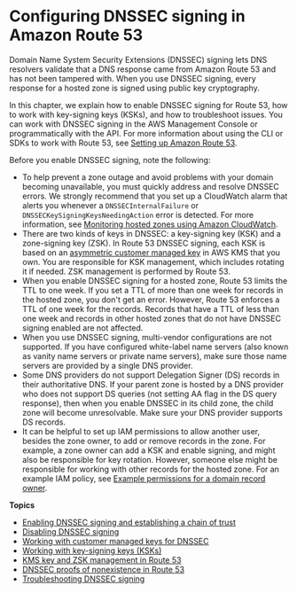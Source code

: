 # Configuring DNSSEC signing in Amazon Route 53<a name="dns-configuring-dnssec"></a>

Domain Name System Security Extensions \(DNSSEC\) signing lets DNS resolvers validate that a DNS response came from Amazon Route 53 and has not been tampered with\. When you use DNSSEC signing, every response for a hosted zone is signed using public key cryptography\.

In this chapter, we explain how to enable DNSSEC signing for Route 53, how to work with key\-signing keys \(KSKs\), and how to troubleshoot issues\. You can work with DNSSEC signing in the AWS Management Console or programmatically with the API\. For more information about using the CLI or SDKs to work with Route 53, see [Setting up Amazon Route 53](setting-up-route-53.md)\.

Before you enable DNSSEC signing, note the following:
+ To help prevent a zone outage and avoid problems with your domain becoming unavailable, you must quickly address and resolve DNSSEC errors\. We strongly recommend that you set up a CloudWatch alarm that alerts you whenever a `DNSSECInternalFailure` or `DNSSECKeySigningKeysNeedingAction` error is detected\. For more information, see [Monitoring hosted zones using Amazon CloudWatch](monitoring-hosted-zones-with-cloudwatch.md)\.
+ There are two kinds of keys in DNSSEC: a key\-signing key \(KSK\) and a zone\-signing key \(ZSK\)\. In Route 53 DNSSEC signing, each KSK is based on an [asymmetric customer managed key](https://docs.aws.amazon.com/kms/latest/developerguide/concepts.html#asymmetric-keys-concept) in AWS KMS that you own\. You are responsible for KSK management, which includes rotating it if needed\. ZSK management is performed by Route 53\.
+ When you enable DNSSEC signing for a hosted zone, Route 53 limits the TTL to one week\. If you set a TTL of more than one week for records in the hosted zone, you don't get an error\. However, Route 53 enforces a TTL of one week for the records\. Records that have a TTL of less than one week and records in other hosted zones that do not have DNSSEC signing enabled are not affected\. 
+ When you use DNSSEC signing, multi\-vendor configurations are not supported\. If you have configured white\-label name servers \(also known as vanity name servers or private name servers\), make sure those name servers are provided by a single DNS provider\.
+ Some DNS providers do not support Delegation Signer \(DS\) records in their authoritative DNS\. If your parent zone is hosted by a DNS provider who does not support DS queries \(not setting AA flag in the DS query response\), then when you enable DNSSEC in its child zone, the child zone will become unresolvable\. Make sure your DNS provider supports DS records\.
+ It can be helpful to set up IAM permissions to allow another user, besides the zone owner, to add or remove records in the zone\. For example, a zone owner can add a KSK and enable signing, and might also be responsible for key rotation\. However, someone else might be responsible for working with other records for the hosted zone\. For an example IAM policy, see [Example permissions for a domain record owner](access-control-managing-permissions.md#example-permissions-record-owner)\.

**Topics**
+ [Enabling DNSSEC signing and establishing a chain of trust](dns-configuring-dnssec-enable-signing.md)
+ [Disabling DNSSEC signing](dns-configuring-dnssec-disable.md)
+ [Working with customer managed keys for DNSSEC](dns-configuring-dnssec-cmk-requirements.md)
+ [Working with key\-signing keys \(KSKs\)](dns-configuring-dnssec-ksk.md)
+ [KMS key and ZSK management in Route 53](dns-configuring-dnssec-zsk-management.md)
+ [DNSSEC proofs of nonexistence in Route 53](dns-configuring-dnssec-proof-of-nonexistence.md)
+ [Troubleshooting DNSSEC signing](dns-configuring-dnssec-troubleshoot.md)